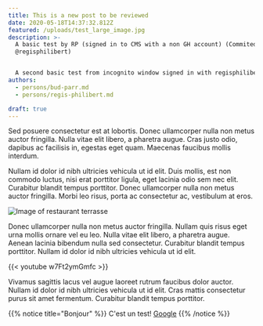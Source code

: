 ```yaml
---
title: This is a new post to be reviewed
date: 2020-05-18T14:37:32.812Z
featured: /uploads/test_large_image.jpg
description: >-
  A basic test by RP (signed in to CMS with a non GH account) (Commited by
  @regisphilibert)


  A second basic test from incognito window signed in with regisphilibert@gmail.com (not a GitHub registered email)
authors:
  - persons/bud-parr.md
  - persons/regis-philibert.md

draft: true
---
```

Sed posuere consectetur est at lobortis. Donec ullamcorper nulla non metus auctor fringilla. Nulla vitae elit libero, a pharetra augue. Cras justo odio, dapibus ac facilisis in, egestas eget quam. Maecenas faucibus mollis interdum.

Nullam id dolor id nibh ultricies vehicula ut id elit. Duis mollis, est non commodo luctus, nisi erat porttitor ligula, eget lacinia odio sem nec elit. Curabitur blandit tempus porttitor. Donec ullamcorper nulla non metus auctor fringilla. Morbi leo risus, porta ac consectetur ac, vestibulum at eros.

![Image of restaurant terrasse](/uploads/aix_1.jpg "Aix famous restaurant")

Donec ullamcorper nulla non metus auctor fringilla. Nullam quis risus eget urna mollis ornare vel eu leo. Nulla vitae elit libero, a pharetra augue. Aenean lacinia bibendum nulla sed consectetur. Curabitur blandit tempus porttitor. Nullam id dolor id nibh ultricies vehicula ut id elit.

{{< youtube w7Ft2ymGmfc >}}

Vivamus sagittis lacus vel augue laoreet rutrum faucibus dolor auctor. Nullam id dolor id nibh ultricies vehicula ut id elit. Cras mattis consectetur purus sit amet fermentum. Curabitur blandit tempus porttitor.

{{% notice title="Bonjour" %}}
C'est un test! [Google](https://google.com)
{{% /notice %}}